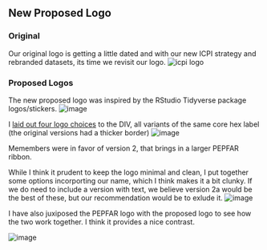 ## New Proposed Logo

### Original
Our original logo is getting a little dated and with our new ICPI strategy and rebranded datasets, its time we revisit our logo.
![icpi logo](https://user-images.githubusercontent.com/8933069/35874114-a8709852-0b39-11e8-9b11-c2df73c7dd68.png)

### Proposed Logos
The new proposed logo was inspired by the RStudio Tidyverse package logos/stickers.
![image](https://user-images.githubusercontent.com/8933069/35951575-f6970802-0c49-11e8-8f78-b0af2ef25922.png)

I [laid out four logo choices](https://github.com/icpi-div/org/issues/29#issuecomment-363910124) to the DIV, all variants of the same core hex label (the original versions had a thicker border)
![image](https://user-images.githubusercontent.com/8933069/35951596-1221a30c-0c4a-11e8-9f71-05137385a7c9.png)

Memembers were in favor of version 2, that brings in a larger PEPFAR ribbon.

While I think it prudent to keep the logo minimal and clean, I put together some options incorporting our name, which I think makes it a bit clunky. If we do need to include a version with text, we believe version 2a would be the best of these, but our recommendation would be to exlude it.
![image](https://user-images.githubusercontent.com/8933069/35951857-453ab066-0c4b-11e8-9587-9b4c889a536f.png)

I have also juxiposed the PEPFAR logo with the proposed logo to see how the two work together. I think it provides a nice contrast.

![image](https://user-images.githubusercontent.com/8933069/35951910-7d3da86a-0c4b-11e8-81b7-c4862fa2505d.png)
